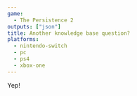 ```yaml
---
game:
  - The Persistence 2
outputs: ["json"]
title: Another knowledge base question?
platforms:
  - nintendo-switch
  - pc
  - ps4
  - xbox-one
---
```

Yep!
